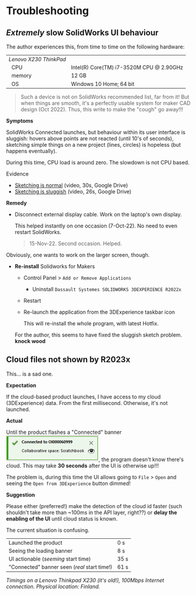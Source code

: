 # Troubleshooting

## *Extremely* slow SolidWorks UI behaviour

The author experiences this, from time to time on the following hardware:

|||
|---|---|
|*Lenovo X230 ThinkPad*|
|&nbsp;&nbsp;CPU|Intel(R) Core(TM) i7-3520M CPU @ 2.90GHz|
|&nbsp;&nbsp;memory|12 GB|
|&nbsp;&nbsp;OS|Windows 10 Home; 64 bit|

>Such a device is not on SolidWorks recommended list, far from it! But when things are smooth, it's a perfectly usable system for maker CAD design (Oct 2022). Thus, this write to make the "cough" go away!!!

<!--
Latest seen on: 
Windows 10 22H2 build 19045.2251
-->

**Symptoms**

SolidWorks Connected launches, but behaviour within its user interface is sluggish: hovers above points are not reacted (until 10's of seconds), sketching simple things on a new project (lines, circles) is hopeless (but happens eventually).

During this time, CPU load is around zero. The slowdown is not CPU based.

Evidence

- [Sketching is normal](https://drive.google.com/file/d/1EGnWh-ZMSzSApW5h7eSg32HAkQOhGH1x/view) (video, 30s, Google Drive)
- [Sketching is sluggish](https://drive.google.com/file/d/1WpwyxYfHqUSiLQurXI-g7JA5tuX8tuIm/view) (video, 26s, Google Drive)

**Remedy**

- Disconnect external display cable. Work on the laptop's own display.

   This helped instantly on one occasion (7-Oct-22). No need to even restart SolidWorks.

   >15-Nov-22. Second occasion. Helped.

Obviously, one wants to work on the larger screen, though.

<!-- likely not relevant
- Visit Intel HD Graphics settings

   ![](.images/lenovo-intel-gpu-settings.png)
   
   The refresh rate was 59p for some reason. Changing it to 60p took the slow-down away (and one can continue using external monitor).
   
   Try this.
-->

 - **Re-install** Solidworks for Makers

   - Control Panel > `Add or Remove Applications`
      - Uninstall `Dassault Systemes SOLIDWORKS 3DEXPERIENCE R2022x`

   - Restart

   - Re-launch the application from the 3DExperience taskbar icon

      This will re-install the whole program, with latest Hotfix.

   For the author, this seems to have fixed the sluggish sketch problem. **knock wood**


## Cloud files not shown by R2023x

This... is a sad one.

**Expectation**

If the cloud-based product launches, I have access to my cloud (3DExperience) data. From the first millisecond. Otherwise, it's not launched.

**Actual**

Until the product flashes a "Connected" banner ![](.images/connected-banner.png), the program doesn't know there's cloud. This may take **30 seconds** after the UI is otherwise up!!!

The problem is, during this time the UI allows going to `File` > `Open` and seeing the `Open from 3DExperience` button dimmed!

**Suggestion**

Please either (preferred!) make the detection of the cloud id faster (such shouldn't take more than ~100ms in the API layer, right??) or **delay the enabling of the UI** until cloud status is known.

The current situation is confusing.

|||
|---|---
|Launched the product|0 s|
|Seeing the loading banner|8 s|
|UI actionable (*seeming* start time)|35 s|
|"Connected" banner seen (*real* start time!)|61 s|

*Timings on a Lenovo Thinkpad X230 (it's old!), 100Mbps Internet connection. Physical location: Finland.*
